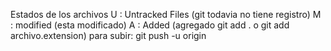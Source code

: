 Estados de los archivos
U : Untracked Files (git todavia no tiene registro)
M : modified (esta modificado)
A : Added (agregado git add . o git add archivo.extension)
para subir: git push -u origin
